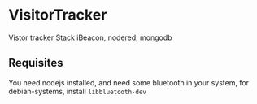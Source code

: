 VisitorTracker
==============

Vistor tracker Stack iBeacon, nodered, mongodb

Requisites
----------

You need nodejs installed, and need some bluetooth in your system, for
debian-systems, install `libbluetooth-dev`
